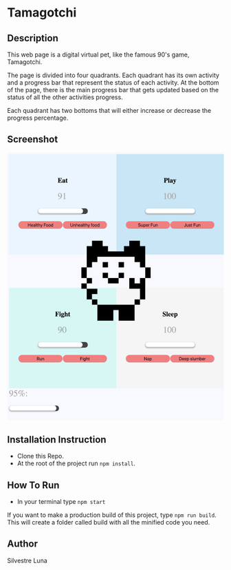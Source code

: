 # Tamagotchi

## Description

This web page is a digital virtual pet, like the famous 90's game, Tamagotchi.

The page is divided into four quadrants. Each quadrant has its own activity and a progress bar that represent the status of each activity. At the bottom of the page, there is the main progress bar that gets updated based on the status of all the other activities progress. 

Each quadrant has two bottoms that will either increase or decrease the progress percentage. 

## Screenshot
![Tamagotchi Screenshot](https://raw.githubusercontent.com/silvestreluna/Tamagotchi/master/img/tamagotchi.png)

## Installation Instruction
* Clone this Repo.
* At the root of the project
run `npm install`.

## How To Run
* In your terminal type `npm start`

If you want to make a production build of this project, type `npm run build`.
This will create a folder called build with all the minified code you need.

## Author
Silvestre Luna
